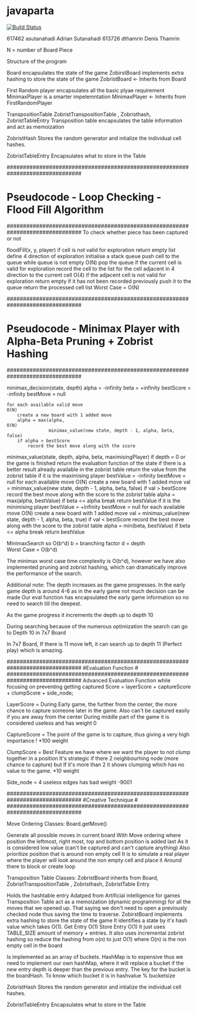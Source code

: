 # javaparta
[![Build Status](https://travis-ci.org/zelfrontial/javaparta.svg?branch=master)](https://travis-ci.org/zelfrontial/javaparta)

617462 asutanahadi Adrian Sutanahadi
613726 dthamrin Denis Thamrin

N = number of Board Piece

Structure of the program

Board encapsulates the state of the game
ZobirstBoard implements extra hashing to store the state of the game
ZobristBoard <- Inherits from Board

First Random player encapsulates all the basic plyae requirement
MinimaxPlayer is a smarter impelemntation
MinimaxPlayer <- Inherits from FirstRandomPlayer

TranspositionTable
ZobristTranspositionTable , Zobristhash, ZobristTableEntry
Transposition table encapsulates the table information and act as memoization

ZobristHash
Stores the random generator and intialize the individual cell hashes.

ZobristTableEntry
Encapsulates what to store in the Table


###############################################################################
# Pseudocode - Loop Checking - Flood Fill Algorithm                           #
###############################################################################
To check whether piece has been captured or not


floodFill(x, y, player)
    if cell is not valid for exploration
        return empty list
    define 4 direction of exploration
    initialise a stack queue
    push cell to the queue
    while queue is not empty                                             O(N)
        pop the queue
        if the current cell is valid for exploration
            record the cell to the list
            for the cell adjacent in 4 direction to the current cell     O(4)
                if the adjacent cell is not valid for exploration
                    return empty
                if it has not been recorded previously
                    push it to the queue
    return the processed cell list
                                                            Worst Case = O(N)

###############################################################################
# Pseudocode - Minimax Player with Alpha-Beta Pruning + Zobrist Hashing       #
###############################################################################


minimax_decision(state, depth)
    alpha = -infinity
    beta = +infinity
    bestScore = -infinity
    bestMove = null


    for each available valid move                                         O(N)
        create a new board with 1 added move
        alpha = max(alpha,                                                 O(N)
                    minimax_value(new state, depth - 1, alpha, beta, false)
        if alpha > bestScore
            record the best move along with the score

minimax_value(state, depth, alpha, beta, maximisingPlayer)
    if depth = 0 or the game is finished
        return the evaluation function of the state
    if there is a better result already available in the zobrist table
        return the value from the zobrist table
    if it is the maximising player
        bestValue = -infinity
        bestMove = null
        for each available move                                            O(N)
            create a new board with 1 added move
            val = minimax_value(new state, depth - 1, alpha, beta, false)
            if val > bestScore
                record the best move along with the score to the zobrist table
            alpha = max(alpha, bestValue)
            if beta <= alpha
                break
        return bestValue
    if it is the minimising player
        bestValue = +infinity
        bestMove = null
        for each available move                                            O(N)
            create a new board with 1 added move
            val = minimax_value(new state, depth - 1, alpha, beta, true)
            if val < bestScore
                record the best move along with the score to the zobrist table
            alpha = min(beta, bestValue)
            if beta <= alpha
                break
        return bestValue
            
MinimaxSearch so O(b^d) b = branching factor d = depth   
                                                             Worst Case = O(b^d)

The minimax worst case time complexity is O(b^d), however we have also
implemented pruning and zobrist hashing, which can dramatically improve
the performance of the search.

Additional note:
The depth increases as the game progresses.
In the early game depth is around 4-6 as in the early game not much decision can be made
Our eval function has encapsulated the early game information so no need to search till the
deepest.

As the game progress it increments the depth up to depth 10

During searching because of the numerous optimization the search can go to Depth 10
in 7x7 Board

In 7x7 Board, If there is 11 move left, it can search up to depth 11 (Perfect play) which
is amazing.




###############################################################################
#Evaluation Function                                                          #
###############################################################################
Advanced Evaluation Function while focusing on preventing getting captured
Score = layerScore + captureScore + clumpScore + side_node;

LayerScore = During Early game, the further from the center, the more chance
to capture someone later in the game. Also can't be captured easily if you are away from the center
During middle part of the game it is considered useless and has weight 0

CaptureScore = The point of the game is to capture, thus giving a very high importance ! *100 weight

ClumpScore = Best Feature we have where we want the player to not clump together in a position
It's strategic if there 2 neighbourhing node (more chance to capture) but
If it's more than 2 it shows clumping which has no value to the game. *10 weight

Side_node = 4 useless edges has bad weight -9001

###############################################################################
#Creative Technique                                                           #
###############################################################################

Move Ordering
Classes: Board.getMove()

Generate all possible moves in current board
With Move ordering where position the leftmost, right most, top and bottom position is added last
As it is considered low value (can't be captured and can't capture anything)
Also prioritize position that is around non empty cell 
It is to simulate a real player where the player will look around the non empty cell and place it
Around there to block or create loop

Transposition Table
Classes: ZobristBoard inherits from Board, ZobristTranspositionTable , Zobristhash, ZobristTable Entry

Holds the hashtable entry
Adatped from Artificial intelligence for games
Transposition Table act as a memoization (dynamic programming) for all the moves that we opened up.
That saying we don't need to open a previously checked node thus saving the time to traverse.
ZobirstBoard implements extra hashing to store the state of the game
It identifies a state by it's hash value which takes O(1). 
Get Entry O(1)
Store Entry O(1)
It just uses TABLE_SIZE amount of memory + entries.
It also uses incremental zobrist hashing so reduce the hashing from o(n) to just O(1) where 
O(n) is the non empty cell in the board

Is implemented as an array of buckets. HashMap is to expensive thus we need to implement
our own hashMap, where it will replace a bucket if the new entry depth is deeper than the previous
entry. 
The key for the bucket is the boardHash. 
To know which bucket it is in hashvalue % bucketsize

ZobristHash
Stores the random generator and intialize the individual cell hashes.

ZobristTableEntry
Encapsulates what to store in the Table
